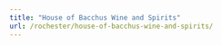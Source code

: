 ```yaml
---
title: "House of Bacchus Wine and Spirits"
url: /rochester/house-of-bacchus-wine-and-spirits/
---
```

